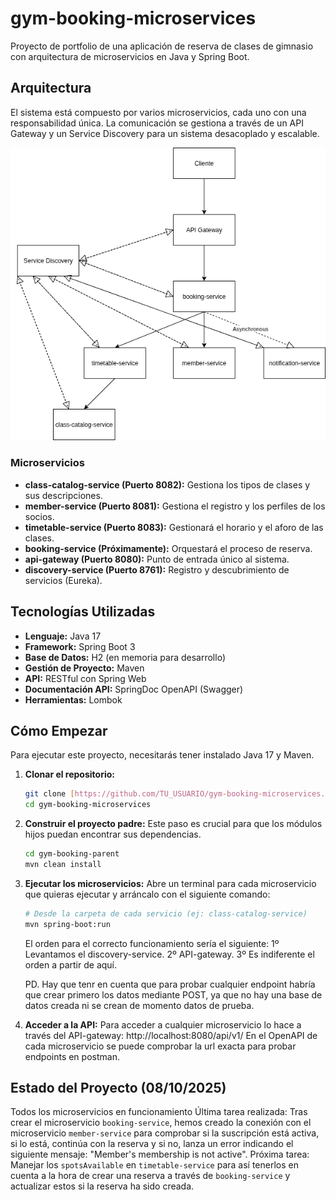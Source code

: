 # gym-booking-microservices
Proyecto de portfolio de una aplicación de reserva de clases de gimnasio con arquitectura de microservicios en Java y Spring Boot.

## Arquitectura
El sistema está compuesto por varios microservicios, cada uno con una responsabilidad única. La comunicación se gestiona a través de un API Gateway y un Service Discovery para un sistema desacoplado y escalable.

![Diagrama de Arquitectura](Diagrama_aqrquitectura.drawio.png)

### Microservicios
* **class-catalog-service (Puerto 8082):** Gestiona los tipos de clases y sus descripciones.
* **member-service (Puerto 8081):** Gestiona el registro y los perfiles de los socios.
* **timetable-service (Puerto 8083):** Gestionará el horario y el aforo de las clases.
* **booking-service (Próximamente):** Orquestará el proceso de reserva.
* **api-gateway (Puerto 8080):** Punto de entrada único al sistema.
* **discovery-service (Puerto 8761):** Registro y descubrimiento de servicios (Eureka).

## Tecnologías Utilizadas
* **Lenguaje:** Java 17
* **Framework:** Spring Boot 3
* **Base de Datos:** H2 (en memoria para desarrollo)
* **Gestión de Proyecto:** Maven
* **API:** RESTful con Spring Web
* **Documentación API:** SpringDoc OpenAPI (Swagger)
* **Herramientas:** Lombok

## Cómo Empezar

Para ejecutar este proyecto, necesitarás tener instalado Java 17 y Maven.

1.  **Clonar el repositorio:**
    ```bash
    git clone [https://github.com/TU_USUARIO/gym-booking-microservices.git](https://github.com/TU_USUARIO/gym-booking-microservices.git)
    cd gym-booking-microservices
    ```

2.  **Construir el proyecto padre:**
    Este paso es crucial para que los módulos hijos puedan encontrar sus dependencias.
    ```bash
    cd gym-booking-parent
    mvn clean install
    ```

3.  **Ejecutar los microservicios:**
    Abre un terminal para cada microservicio que quieras ejecutar y arráncalo con el siguiente comando:
    ```bash
    # Desde la carpeta de cada servicio (ej: class-catalog-service)
    mvn spring-boot:run
    ```

    El orden para el correcto funcionamiento sería el siguiente: 
    1º Levantamos el discovery-service.
    2º API-gateway.
    3º Es indiferente el orden a partir de aquí.

    PD. Hay que tenr en cuenta que para probar cualquier endpoint habría que crear primero los datos mediante POST, ya que no hay una base de datos creada ni se crean de momento datos de prueba.

5.  **Acceder a la API:**
    Para acceder a cualquier microservicio lo hace a través del API-gateway: http://localhost:8080/api/v1/
    En el OpenAPI de cada microservicio se puede comprobar la url exacta para probar endpoints en postman.

## Estado del Proyecto (08/10/2025)
Todos los microservicios en funcionamiento
Última tarea realizada: Tras crear el microservicio `booking-service`, hemos creado la conexión con el microservicio `member-service` para comprobar si la suscripción está activa, si lo está, continúa con la reserva y si no, lanza un error indicando el siguiente mensaje: "Member's membership is not active".
Próxima tarea: Manejar los `spotsAvailable` en `timetable-service` para así tenerlos en cuenta a la hora de crear una reserva a través de `booking-service` y actualizar estos si la reserva ha sido creada.
